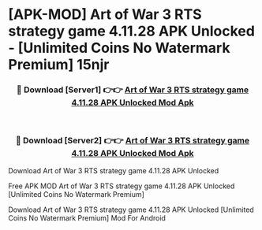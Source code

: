 # [APK-MOD] Art of War 3 RTS strategy game 4.11.28 APK Unlocked - [Unlimited Coins No Watermark Premium] 15njr



<div align="center">
<h3>🔴 Download [Server1] 👉👉 <a href="https://momento.my/?title=Art_of_War_3_RTS_strategy_game_4.11.28_APK_Unlocked">Art of War 3 RTS strategy game 4.11.28 APK Unlocked Mod Apk</a></h3><br>

<h3>🔴 Download [Server2] 👉👉 <a href="https://momento.my/?title=Art_of_War_3_RTS_strategy_game_4.11.28_APK_Unlocked">Art of War 3 RTS strategy game 4.11.28 APK Unlocked Mod Apk</a></h3>
</div>



Download Art of War 3 RTS strategy game 4.11.28 APK Unlocked 

Free APK MOD Art of War 3 RTS strategy game 4.11.28 APK Unlocked [Unlimited Coins No Watermark Premium]

Download Art of War 3 RTS strategy game 4.11.28 APK Unlocked [Unlimited Coins No Watermark Premium] Mod For Android

